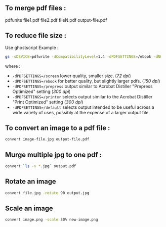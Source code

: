 

## To merge pdf files :
pdfunite file1.pdf file2.pdf fileN.pdf output-file.pdf

## To reduce file size :
Use ghostscript
Example :
```bash
gs -sDEVICE=pdfwrite -dCompatibilityLevel=1.4 -dPDFSETTINGS=/ebook -dNOPAUSE -dQUIET -dBATCH -sOutputFile=output.pdf input-file.pdf
```
where : 

-   `-dPDFSETTINGS=/screen`  lower quality, smaller size. (_72 dpi_)
-   `-dPDFSETTINGS=/ebook`  for better quality, but slightly larger pdfs. (_150 dpi_)
-   `-dPDFSETTINGS=/prepress`  output similar to Acrobat Distiller "Prepress Optimized" setting (_300 dpi_)
-   `-dPDFSETTINGS=/printer`  selects output similar to the Acrobat Distiller "Print Optimized" setting (_300 dpi_)
-   `-dPDFSETTINGS=/default`  selects output intended to be useful across a wide variety of uses, possibly at the expense of a larger output file

## To convert an image to a pdf file :

```bash
convert image-file.jpg output-file.pdf
```

## Murge multiple jpg to one pdf :
```bash
convert `ls -v *.jpg` output.pdf
```

## Rotate an image
```bash
convert file.jpg -rotate 90 output.jpg
```

## Scale an image
```bash
convert image.png -scale 30% new-image.png
```
